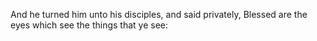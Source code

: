 And he turned him unto his disciples, and said privately, Blessed are the eyes which see the things that ye see:

